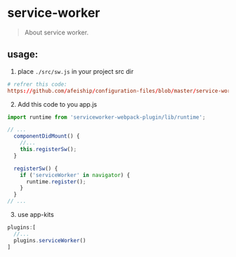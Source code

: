# service-worker
> About service worker.


## usage:
1. place `./src/sw.js` in your project src dir
```conf
# refrer this code:
https://github.com/afeiship/configuration-files/blob/master/service-worker/sw.js
```

2. Add this code to you app.js
```jsx
import runtime from 'serviceworker-webpack-plugin/lib/runtime';

// ...
  componentDidMount() {
    //...
    this.registerSw();
  }

  registerSw() {
    if ('serviceWorker' in navigator) {
      runtime.register();
    }
  }
// ...
```

3. use app-kits
```js
plugins:[
  //...
  plugins.serviceWorker()
]
```
